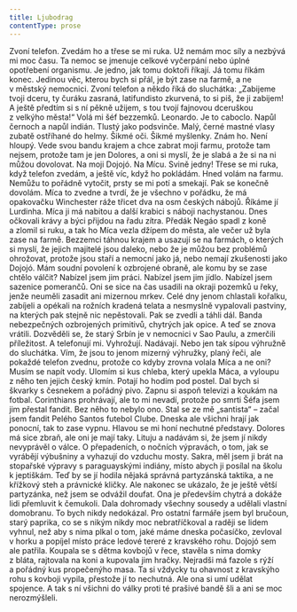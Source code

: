 ```yaml
---
title: Ljubodrag
contentType: prose
---
```


  

Zvoní telefon. Zvedám ho a třese se mi ruka. Už nemám moc síly a nezbývá mi moc času. Ta nemoc se jmenuje celkové vyčerpání nebo úplné opotřebení organismu. Je jedno, jak tomu doktoři říkají. Já tomu říkám konec. Jedinou věc, kterou bych si přál, je být zase na farmě, a ne v městský nemocnici. Zvoní telefon a někdo říká do sluchátka: „Zabijeme tvoji dceru, ty čuráku zasraná, latifundisto zkurvená, to si piš, že ji zabijem! A ještě předtím si s ní pěkně užijem, s tou tvojí fajnovou dceruškou z velkýho města!“ Volá mi šéf bezzemků. Leonardo. Je to caboclo. Napůl černoch a napůl indián. Tlustý jako podsvinče. Malý, černé mastné vlasy zubatě ostříhané do helmy. Šikmé oči. Šikmé myšlenky. Znám ho. Není hloupý. Vede svou bandu krajem a chce zabrat moji farmu, protože tam nejsem, protože tam je jen Dolores, a oni si myslí, že je slabá a že si na ni můžou dovolovat. Na moji Dojojó. Na Mícu. Svině jedny! Třese se mi ruka, když telefon zvedám, a ještě víc, když ho pokládám. Hned volám na farmu. Nemůžu to pořádně vytočit, prsty se mi potí a smekají. Pak se konečně dovolám. Míca to zvedne a tvrdí, že je všechno v pořádku, že má opakovačku Winchester ráže třicet dva na osm českých nábojů. Říkáme jí Lurdinha. Míca ji má nabitou a další krabici s náboji nachystanou. Dnes očkovali krávy a býci přijdou na řadu zítra. Předák Negáo spadl z koně a zlomil si ruku, a tak ho Míca vezla džípem do města, ale večer už byla zase na farmě. Bezzemci táhnou krajem a usazují se na farmách, o kterých si myslí, že jejich majitelé jsou daleko, nebo že je můžou bez problémů ohrožovat, protože jsou staří a nemocní jako já, nebo nemají zkušenosti jako Dojojó. Mám soudní povolení k ozbrojené obraně, ale komu by se zase chtělo válčit? Nabízel jsem jim práci. Nabízel jsem jim jídlo. Nabízel jsem sazenice pomerančů. Oni se sice na čas usadili na okraji pozemků u řeky, jenže neuměli zasadit ani mizernou mrkev. Celé dny jenom chlastali kořalku, zabíjeli a opékali na rožních kradená telata a nesmyslně vypalovali pastviny, na kterých pak stejně nic nepěstovali. Pak se zvedli a táhli dál. Banda nebezpečných ozbrojených primitivů, chytrých jak opice. A teď se znova vrátili. Dozvěděli se, že starý Srbín je v nemocnici v Sao Paulu, a zmerčili příležitost. A telefonují mi. Vyhrožují. Nadávají. Nebo jen tak sípou výhružně do sluchátka. Vím, že jsou to jenom mizerný výhružky, planý řeči, ale pokaždé telefon zvednu, protože co kdyby zrovna volala Míca a ne oni? Musím se napít vody. Ulomím si kus chleba, který upekla Máca, a vyloupu z něho ten jejich český kmín. Potají ho hodím pod postel. Dal bych si škvarky s česnekem a pořádný pivo. Zapnu si aspoň televizi a koukám na fotbal. Corinthians prohrávají, ale to mi nevadí, protože po smrti Šéfa jsem jim přestal fandit. Bez něho to nebylo ono. Stal se ze mě „santista“ – začal jsem fandit Pelého Santos futebol Clube. Dneska ale všichni hrají jak ponocní, tak to zase vypnu. Hlavou se mi honí nechutné představy. Dolores má sice zbraň, ale oni je mají taky. Lituju a nadávám si, že jsem jí nikdy nevyprávěl o válce. O přepadeních, o nočních výpravách, o tom, jak se vyrábějí výbušniny a vyhazují do vzduchu mosty. Sakra, měl jsem ji brát na stopařské výpravy s paraguayskými indiány, místo abych ji posílal na školu k jeptiškám. Teď by se jí hodila nějaká správná partyzánská taktika, a ne křížkový steh a právnické kličky. Ale nakonec se ukázalo, že je ještě větší partyzánka, než jsem se odvážil doufat. Ona je především chytrá a dokáže lidi přemluvit k čemukoli. Dala dohromady všechny sousedy a udělali vlastní domobranu. To bych nikdy nedokázal. Pro ostatní farmáře jsem byl bručoun, starý paprika, co se s nikým nikdy moc nebratříčkoval a raději se lidem vyhnul, než aby s nima plkal o tom, jaké máme dneska počasíčko, zevloval v horku a popíjel místo práce ledové tereré z kravského rohu. Dojojó sem ale patřila. Koupala se s dětma kovbojů v řece, stavěla s nima domky z bláta, rajtovala na koni a kupovala jim hračky. Nejradši má fazole s rýží a pořádný kus propečenýho masa. Ta si vždycky tu ohavnost z kravskýho rohu s kovboji vypila, přestože jí to nechutná. Ale ona si umí udělat spojence. A tak s ní všichni do války proti té prašivé bandě šli a ani se moc nerozmýšleli.
